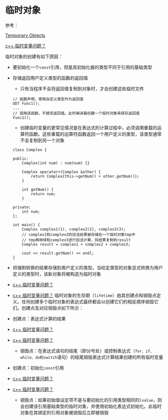 
# 临时对象

参考：

[Temporary Objects](https://docs.microsoft.com/en-us/cpp/cpp/temporary-objects?view=vs-2019)

[c++ 临时变量问题？](https://www.zhihu.com/question/41137408)

临时对象的创建有如下原因：

* 要初始化一个`const`引用，但是其初始化器的类型不同于引用的基础类型
* 存储返回用户定义类型的函数的返回值

    * 只有当程序不会将返回值复制到对象时，才会创建这些临时文件

    ```
    // 函数声明，使用自定义类型作为返回值
    UDT Func1();
    ...
    // 调用该函数，不接受返回值。此时编译器创建一个临时对象来保存返回值
    Func1();
    ``` 

    * 创建临时变量的更常见情况是在表达式的计算过程中，必须调用重载的运算符函数。这些重载的运算符函数返回一个用户定义的类型，该类型通常不会复制到另一个对象

    ```
    class Complex {

    public:
        Complex(int num) : num(num) {}

        Complex operator+(Complex &other) {
            return Complex{this->getNum() + other.getNum()};
        }

        int getNum() {
            return num;
        }

    private:
        int num;
    };

    int main() {
        Complex complex1(1), complex2(2), complex3(3);
        // complex1和complex2的加法结果被存储在一个临时对象tmp中
        // tmp再继续和complex3进行加法计算，将结果复制到result
        Complex result = complex1 + complex2 + complex3;

        cout << result.getNum() << endl;
    }
    ```
* 将强制转换的结果存储到用户定义的类型。当给定类型的对象显式转换为用户定义的类型时，该新对象将被构造为临时对象

* [c++ 临时变量问题？](https://www.zhihu.com/question/41137408)
* [c++ 临时变量问题？](https://www.zhihu.com/question/41137408)
临时对象的生存期（`lifetime`）由其创建点和销毁点定义。任何创建多个临时对象的表达式最终都会以创建它们的相反顺序销毁它们。创建点及对应销毁点如下所示：

* 创建点：表达式计算的结果
* [c++ 临时变量问题？](https://www.zhihu.com/question/41137408)
* [c++ 临时变量问题？](https://www.zhihu.com/question/41137408)
    * 销毁点：在表达式语句的结尾（即分号处）或控制表达式（`for、if、while、do和switch`语句）的结尾销毁表达式计算结果创建的所有临时变量
* 创建点：初始化`const`引用
* [c++ 临时变量问题？](https://www.zhihu.com/question/41137408)
* [c++ 临时变量问题？](https://www.zhihu.com/question/41137408)
    * 销毁点：如果初始值设定项不是与要初始化的引用类型相同的`lvalue`，则会创建该引用基础类型的临时对象，并使用初始化表达式初始化。此临时对象在其绑定的引用对象被销毁后立即被销毁
